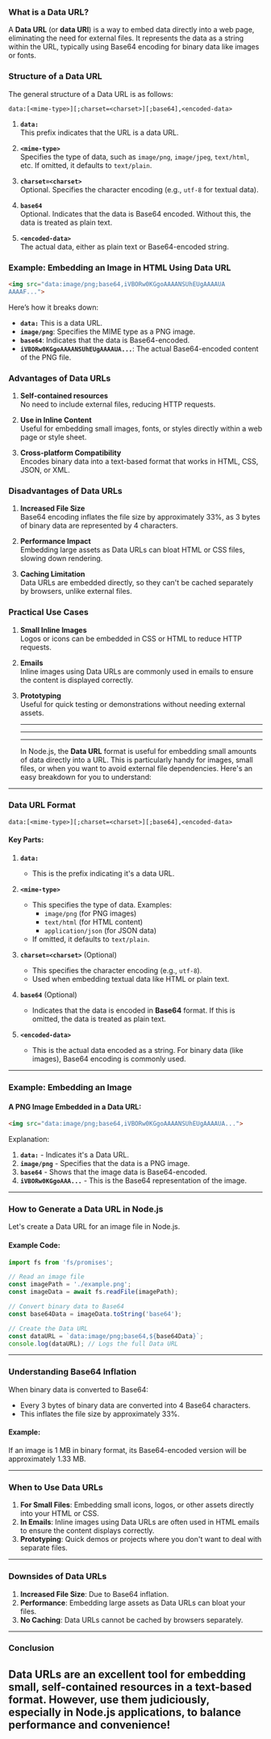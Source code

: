 ### What is a Data URL?

A **Data URL** (or **data URI**) is a way to embed data directly into a web page, eliminating the need for external files. It represents the data as a string within the URL, typically using Base64 encoding for binary data like images or fonts.

### Structure of a Data URL

The general structure of a Data URL is as follows:

```
data:[<mime-type>][;charset=<charset>][;base64],<encoded-data>
```

1. **`data:`**  
   This prefix indicates that the URL is a data URL.

2. **`<mime-type>`**  
   Specifies the type of data, such as `image/png`, `image/jpeg`, `text/html`, etc. If omitted, it defaults to `text/plain`.

3. **`charset=<charset>`**  
   Optional. Specifies the character encoding (e.g., `utf-8` for textual data).

4. **`base64`**  
   Optional. Indicates that the data is Base64 encoded. Without this, the data is treated as plain text.

5. **`<encoded-data>`**  
   The actual data, either as plain text or Base64-encoded string.

### Example: Embedding an Image in HTML Using Data URL

```html
<img src="data:image/png;base64,iVBORw0KGgoAAAANSUhEUgAAAAUA
AAAAF...">
```

Here’s how it breaks down:
- **`data:`** This is a data URL.
- **`image/png`**: Specifies the MIME type as a PNG image.
- **`base64`**: Indicates that the data is Base64-encoded.
- **`iVBORw0KGgoAAAANSUhEUgAAAAUA...`**: The actual Base64-encoded content of the PNG file.

### Advantages of Data URLs
1. **Self-contained resources**  
   No need to include external files, reducing HTTP requests.

2. **Use in Inline Content**  
   Useful for embedding small images, fonts, or styles directly within a web page or style sheet.

3. **Cross-platform Compatibility**  
   Encodes binary data into a text-based format that works in HTML, CSS, JSON, or XML.

### Disadvantages of Data URLs
1. **Increased File Size**  
   Base64 encoding inflates the file size by approximately 33%, as 3 bytes of binary data are represented by 4 characters.

2. **Performance Impact**  
   Embedding large assets as Data URLs can bloat HTML or CSS files, slowing down rendering.

3. **Caching Limitation**  
   Data URLs are embedded directly, so they can't be cached separately by browsers, unlike external files.

### Practical Use Cases
1. **Small Inline Images**  
   Logos or icons can be embedded in CSS or HTML to reduce HTTP requests.

2. **Emails**  
   Inline images using Data URLs are commonly used in emails to ensure the content is displayed correctly.

3. **Prototyping**  
   Useful for quick testing or demonstrations without needing external assets.

   ---
   ---
   ---

   In Node.js, the **Data URL** format is useful for embedding small amounts of data directly into a URL. This is particularly handy for images, small files, or when you want to avoid external file dependencies. Here's an easy breakdown for you to understand:

---

### **Data URL Format**
```plaintext
data:[<mime-type>][;charset=<charset>][;base64],<encoded-data>
```

#### Key Parts:
1. **`data:`**
   - This is the prefix indicating it's a data URL.

2. **`<mime-type>`**
   - This specifies the type of data. Examples:
     - `image/png` (for PNG images)
     - `text/html` (for HTML content)
     - `application/json` (for JSON data)
   - If omitted, it defaults to `text/plain`.

3. **`charset=<charset>`** (Optional)
   - This specifies the character encoding (e.g., `utf-8`).
   - Used when embedding textual data like HTML or plain text.

4. **`base64`** (Optional)
   - Indicates that the data is encoded in **Base64** format. If this is omitted, the data is treated as plain text.

5. **`<encoded-data>`**
   - This is the actual data encoded as a string. For binary data (like images), Base64 encoding is commonly used.

---

### **Example: Embedding an Image**

#### A PNG Image Embedded in a Data URL:
```html
<img src="data:image/png;base64,iVBORw0KGgoAAAANSUhEUgAAAAUA...">
```

Explanation:
1. **`data:`** - Indicates it's a Data URL.
2. **`image/png`** - Specifies that the data is a PNG image.
3. **`base64`** - Shows that the image data is Base64-encoded.
4. **`iVBORw0KGgoAAA...`** - This is the Base64 representation of the image.

---

### **How to Generate a Data URL in Node.js**
Let's create a Data URL for an image file in Node.js.

#### Example Code:
```javascript
import fs from 'fs/promises';

// Read an image file
const imagePath = './example.png';
const imageData = await fs.readFile(imagePath);

// Convert binary data to Base64
const base64Data = imageData.toString('base64');

// Create the Data URL
const dataURL = `data:image/png;base64,${base64Data}`;
console.log(dataURL); // Logs the full Data URL
```

---

### **Understanding Base64 Inflation**

When binary data is converted to Base64:
- Every 3 bytes of binary data are converted into 4 Base64 characters.
- This inflates the file size by approximately 33%.

#### Example:
If an image is 1 MB in binary format, its Base64-encoded version will be approximately 1.33 MB.

---

### **When to Use Data URLs**
1. **For Small Files**: Embedding small icons, logos, or other assets directly into your HTML or CSS.
2. **In Emails**: Inline images using Data URLs are often used in HTML emails to ensure the content displays correctly.
3. **Prototyping**: Quick demos or projects where you don't want to deal with separate files.

---

### **Downsides of Data URLs**
1. **Increased File Size**: Due to Base64 inflation.
2. **Performance**: Embedding large assets as Data URLs can bloat your files.
3. **No Caching**: Data URLs cannot be cached by browsers separately.

---

### **Conclusion**
Data URLs are an excellent tool for embedding small, self-contained resources in a text-based format. However, use them judiciously, especially in Node.js applications, to balance performance and convenience!
---